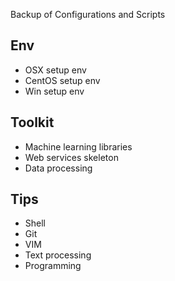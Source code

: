 
Backup of Configurations and Scripts

## Env ##

* OSX setup env
* CentOS setup env
* Win setup env


## Toolkit ##

* Machine learning libraries
* Web services skeleton
* Data processing 


## Tips ##

* Shell
* Git
* VIM
* Text processing
* Programming

